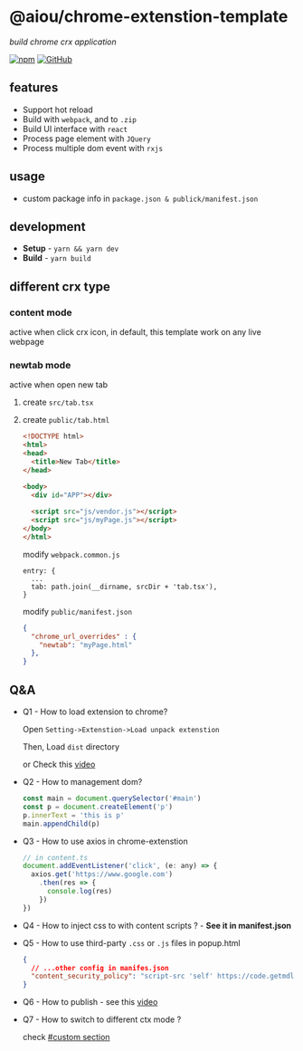 # @aiou/chrome-extenstion-template
*build chrome crx application*

[![npm](https://img.shields.io/npm/v/@aiou/chrome-extenstion-template)](https://github.com/JiangWeixian/templates/tree/master/packages/chrome-extenstion-template) [![GitHub](https://img.shields.io/npm/l/@aiou/chrome-extenstion-template)](https://github.com/JiangWeixian/templates/tree/master/packages/chrome-extenstion-template)

## features

* Support hot reload
* Build with `webpack`, and to `.zip`
* Build UI interface with `react`
* Process page element with `JQuery`
* Process multiple dom event with `rxjs`

## usage

- custom package info in `package.json & publick/manifest.json`

## development

- **Setup** - `yarn && yarn dev`
- **Build** - `yarn build`

## different crx type

### content mode

active when click crx icon, in default, this template work on any live webpage

### newtab mode 

active when open new tab

1. create `src/tab.tsx`
2. create `public/tab.html`

    ```html
    <!DOCTYPE html>
    <html>
    <head>
      <title>New Tab</title>
    </head>

    <body>
      <div id="APP"></div>
      
      <script src="js/vendor.js"></script>
      <script src="js/myPage.js"></script>
    </body>
    </html>
    ```

    modify `webpack.common.js`

    ```tsx
    entry: {
      ...
      tab: path.join(__dirname, srcDir + 'tab.tsx'),
    }
    ```

    modify `public/manifest.json`

    ```json
    {
      "chrome_url_overrides" : {
        "newtab": "myPage.html"
      },
    }
    ```



## Q&A

* Q1 - How to load extension to chrome?

  Open `Setting->Extenstion->Load unpack extenstion`

  Then, Load `dist` directory

  or Check this [video](https://www.notion.so/Chrome-Extentions-23d3afc128644457bfb08022713fe2b1#20aadfedc6cc4b32b6979decbea644ea)

* Q2 - How to management dom?

  ```js
  const main = document.querySelector('#main')
  const p = document.createElement('p')
  p.innerText = 'this is p'
  main.appendChild(p)
  ```

* Q3 - How to use axios in chrome-extenstion

  ```js
  // in content.ts
  document.addEventListener('click', (e: any) => {
    axios.get('https://www.google.com')
      .then(res => {
        console.log(res)
      })
  })
  ```
* Q4 - How to inject css to with content scripts ? - **See it in manifest.json**

* Q5 - How to use third-party `.css` or `.js` files in popup.html

  ```json
  {
    // ...other config in manifes.json
    "content_security_policy": "script-src 'self' https://code.getmdl.io/1.3.0/material.min.js 'self'; object-src 'self'",
  }
  ```

* Q6 - How to publish - see this [video](https://www.youtube.com/watch?v=DpdYTAhDWbs)

* Q7 - How to switch to different ctx mode ? 

    check [#custom section]((#different-ctx-type))